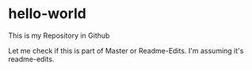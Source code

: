 # hello-world
This is my Repository in Github

Let me check if this is part of Master or Readme-Edits.
I'm assuming it's readme-edits.
